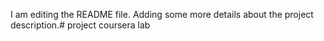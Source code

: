 I am editing the README file. Adding some more details about the project description.# project
coursera lab 
